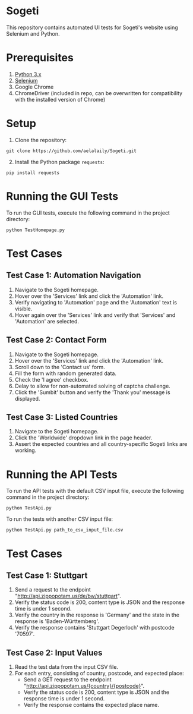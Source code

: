 # Sogeti
This repository contains automated UI tests for Sogeti's website using Selenium and Python.

# Prerequisites
1. [Python 3.x](https://www.python.org/downloads/)
2. [Selenium](https://pypi.org/project/selenium/)
3. Google Chrome
4. ChromeDriver (included in repo, can be overwritten for compatibility with the installed version of Chrome)

# Setup
1. Clone the repository: 

`git clone https://github.com/aelalaily/Sogeti.git`

2. Install the Python package `requests`: 

`pip install requests`

# Running the GUI Tests

To run the GUI tests, execute the following command in the project directory:

`python TestHomepage.py`


# Test Cases
## Test Case 1: Automation Navigation
1. Navigate to the Sogeti homepage.
2. Hover over the 'Services' link and click the 'Automation' link.
3. Verify navigating to 'Automation' page and the 'Automation' text is visible.
4. Hover again over the 'Services' link and verify that 'Services' and 'Automation' are selected.

## Test Case 2: Contact Form
1. Navigate to the Sogeti homepage.
2. Hover over the 'Services' link and click the 'Automation' link.
3. Scroll down to the 'Contact us' form.
4. Fill the form with random generated data.
5. Check the 'I agree' checkbox.
6. Delay to allow for non-automated solving of captcha challenge.
7. Click the 'Sumbit' button and verify the 'Thank you' message is displayed.

## Test Case 3: Listed Countries
1. Navigate to the Sogeti homepage.
2. Click the 'Worldwide' dropdown link in the page header.
3. Assert the expected countries and all country-specific Sogeti links are working.


# Running the API Tests

To run the API tests with the default CSV input file, execute the following command in the project directory:

`python TestApi.py`

To run the tests with another CSV input file:

`python TestApi.py path_to_csv_input_file.csv`

# Test Cases
## Test Case 1: Stuttgart
1. Send a request to the endpoint "http://api.zippopotam.us/de/bw/stuttgart".
2. Verify the status code is 200, content type is JSON and the response time is under 1 second.
3. Verify the country in the response is 'Germany' and the state in the response is 'Baden-Württemberg'.
4. Verify the response contains 'Stuttgart Degerloch' with postcode '70597'.

## Test Case 2: Input Values 
1. Read the test data from the input CSV file.
2. For each entry, consisting of country, postcode, and expected place:
   - Send a GET request to the endpoint "http://api.zippopotam.us/{country}/{postcode}".
   - Verify the status code is 200, content type is JSON and the response time is under 1 second.
   - Verify the response contains the expected place name.
